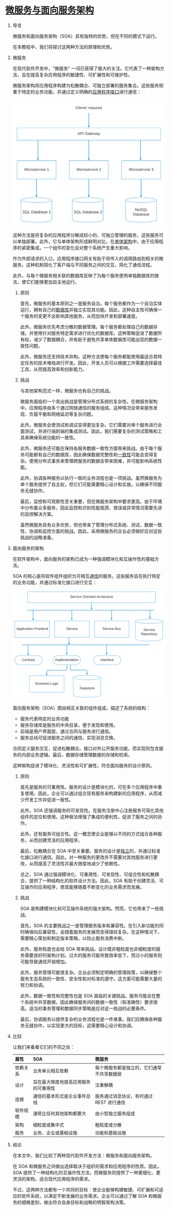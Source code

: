 # [微服务与面向服务架构](https://www.baeldung.com/cs/microservices-soa-differences)

1. 导言

    微服务和面向服务架构（SOA）具有独特的优势，但在不同的模式下运行。

    在本教程中，我们将探讨这两种方法的原理和优势。

2. 微服务

    在现代软件开发中，"微服务" 一词已获得了极大的关注。它代表了一种架构方法，旨在提高复杂应用程序的敏捷性、可扩展性和可维护性。

    微服务架构将应用程序构建为松散耦合、可独立部署的服务集合。这些服务侧重于特定的业务功能，并通过定义明确的[应用程序接口](https://www.baeldung.com/cs/api-vs-sdk)进行通信：

    ![微服务流程图](pic/microservices-flowchart.webp)

    这种方法是将复杂的应用程序分解成较小的、可独立管理的服务，这些服务可以单独部署。此外，它与单体架构形成鲜明对比，在[单体架构](https://www.baeldung.com/cs/microservices-vs-monolithic-architectures)中，由于应用程序的紧密集成，一个组件的变化会对整个系统产生重大影响。

    作为外部请求的入口，应用程序接口网关有助于将传入的调用路由到相关的微服务。这种机制简化了客户端与不同服务之间的交互，简化了通信流程。

    此外，与每个微服务相关联的数据库反映了为每个服务使用单独数据库的做法，使它们能够更加自主地运行。

    1. 原则

        首先，微服务的基本原则之一是服务自治。每个服务都作为一个自治实体运行，拥有自己的[数据库](https://www.baeldung.com/cs/sql-vs-nosql)并独立实现其功能。因此，这种自主性可确保一个服务的变更不会影响其他服务，从而加快开发和部署速度。

        此外，微服务优先考虑分散的数据管理。每个服务都处理自己的数据存储，并使用针对服务特定需求进行优化的数据库。这种策略促进了数据所有权，减少了数据耦合，并有助于避免共享单体数据库可能出现的数据一致性问题。

        此外，微服务还支持技术异构。这种方法使每个服务都能使用最适合其特定任务的技术堆栈进行开发。因此，开发人员可以根据工作需要选择最佳工具，从而提高效率和创新能力。

    2. 挑战

        与其他架构范式一样，微服务也有自己的挑战。

        微服务面临的一个突出挑战是管理分布式系统的复杂性。在微服务架构中，应用程序由多个通过网络通信的服务组成。这种情况会带来服务发现、负载平衡和网络延迟等复杂问题。

        此外，微服务会使测试和调试变得更加复杂。它们需要对单个服务进行全面测试，并进行端到端的集成测试。因此，我们需要复杂的测试策略和工具来确保系统功能的一致性。

        此外，微服务还可能在保持各服务数据一致性方面带来挑战。由于每个服务可能都有自己的数据库，因此确保数据完整性和[一致性](https://www.baeldung.com/cs/eventual-consistency-vs-strong-eventual-consistency-vs-strong-consistency)可能会变得复杂。使用分布式事务来管理跨服务的数据会带来困难，并可能影响系统性能。

        此外，协调各种服务以执行一致的业务流程也是一项挑战。虽然微服务为单个服务提供了自主权，但它们可能需要精心设计和实施，以确保不同服务无缝协作。

        最后，监控和可观察性至关重要，但在微服务架构中要求更高。由于环境中分布着众多服务，因此监控和识别性能瓶颈、错误或异常情况需要先进的监控解决方案。

        虽然微服务具有众多优势，但也带来了管理分布式系统、测试、数据一致性、协调和监控方面的挑战。因此，采用微服务的企业必须做好应对这些挑战的战略准备。

3. 面向服务的架构

    在软件架构中，面向服务的架构已成为一种强调模块化和互操作性的基础方法。

    SOA 的核心是将软件组件组织为可相互[通信](https://www.baeldung.com/cs/inter-process-communication)的服务。这些服务旨在执行特定的业务功能，并通过标准化接口进行交互：

    ![面向服务架构流程图](pic/img_64f1dded23039.svg)

    面向服务架构（SOA）图由相互关联的组件组成，描述了系统的结构：

    - 服务代表特定的业务功能
    - 服务存储库是服务的中央目录，便于发现和使用。
    - 前端是用户界面层，通过合同与服务进行通信。
    - 服务总线可促进服务之间的通信，实现消息交换。

    合同定义服务交互，促进松散耦合。接口对外公开服务功能，而实现则包含服务的内部业务逻辑。最后，数据存储管理数据的存储和检索。

    这种架构促进了模块化、灵活性和可扩展性，符合面向服务的设计原则。

    1. 原则

        首先是服务的可重用性。服务的设计是模块化的，可在多个应用程序中重复使用。因此，企业可以通过组合现有服务来构建新的应用程序，从而减少开发工作并促进一致性。

        此外，SOA 还强调服务的可发现性。在服务注册中心注册服务可简化其他组件的定位和使用。这种做法增强了集成的便利性，促进了服务之间的协作。

        此外，还有服务可组合性。这一概念使企业能够以不同的方式组合各种服务，从而创建灵活的应用程序。

        最后，松散耦合在 SOA 中至关重要。服务的设计是[独立](https://www.baeldung.com/cs/statistical-independence)的，并通过标准化接口进行通信。因此，对一种服务的更改并不需要对其他服务进行更改，从而提高了灵活性并最大限度地减少了依赖性。

        总之，SOA 通过强调模块化、可重用性、可发现性、可组合性和松散耦合，提供了一种结构化的软件设计方法。因此，SOA 有助于创建灵活、可互操作的应用程序，使其能够随着不断变化的业务需求而发展。

    2. 挑战

        SOA 是构建模块化和可互操作系统的强大架构。然而，它也带来了一些挑战。

        首先，SOA 的主要挑战之一是管理服务版本和兼容性。在引入新功能的同时确保向后兼容性，会随着服务的发展而变得错综复杂。在这种情况下，需要精心策划和制定版本策略，以防止服务消费中断。

        此外，服务粒度也会给 SOA 带来挑战。设计既非粗粒度也非细粒度的服务需要良好的架构计划。过大的服务可能导致效率低下，而过小的服务则可能导致通信开销增加。

        此外，服务管理可能很复杂。企业必须制定明确的管理政策，以确保整个服务生态系统的一致性、安全性和对标准的遵守。这方面可能需要大量的努力和协调。

        此外，数据一致性和完整性也是 SOA 面临的关键挑战。服务可能会在整个系统中共享数据，因此确保服务间的数据一致性（和准确性）要求很高。适当的事务管理和数据同步策略是应对这一挑战的必要条件。

        最后，协调服务以提供复杂的业务流程也是一件难事。我们应确保各种服务无缝协作，以实现更大的目标，这需要精心设计和协调。

4. 比较

    让我们来看看它们的不同之处：

    | 属性   | SOA                | 微服务                     |
    |------|--------------------|-------------------------|
    | 依赖关系 | 业务单元相互依赖           | 每个微服务都是独立的，它们通常不共享数据层   |
    | 设计   | 旨在最大限度地提高应用服务的可重用性 | 注重解耦                    |
    | 连接   | 通信的基本形式是企业事件总线     | 服务通过消息协议，有时通过 REST 进行通信 |
    | 软件规模 | 通常比任何其他架构都要大       | 由小型独立服务组成               |
    | 架构   | 细粒度或集中式            | 粗粒度或分散                  |
    | 服务   | 业务、企业或基础设施        | 功能和基础设施                 |

5. 结论

    在本文中，我们比较了两种现代软件开发方法：微服务和面向服务架构。

    在 SOA 和微服务之间做出选择取决于组织的需求和应用程序的性质。因此，SOA 提供了一种结构化的互操作性方法，而微服务则提供了一种更细化、更灵活的架构，适合现代应用程序的需求。

    不过，这两种方法都有一个共同的目标：使企业能够构建敏捷、可扩展和可适应的软件系统，以满足不断发展的业务需求。企业可以通过了解 SOA 和微服务的细微差别，做出符合自身目标和战略的明智架构决策。
